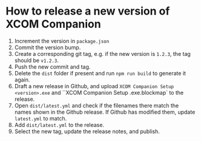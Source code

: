 # How to release a new version of XCOM Companion

1. Increment the version in `package.json`
2. Commit the version bump.
3. Create a corresponding git tag, e.g. if the new version is `1.2.3`, the tag should be `v1.2.3`.
4. Push the new commit and tag.
5. Delete the `dist` folder if present and run `npm run build` to generate it again.
6. Draft a new release in Github, and upload `XCOM Companion Setup <version>.exe` and ``XCOM Companion Setup <version>.exe.blockmap` to the release.
7. Open `dist/latest.yml` and check if the filenames there match the names shown in the Github release. If Github has modified them, update `latest.yml` to match.
8. Add `dist/latest.yml` to the release.
9. Select the new tag, update the release notes, and publish.